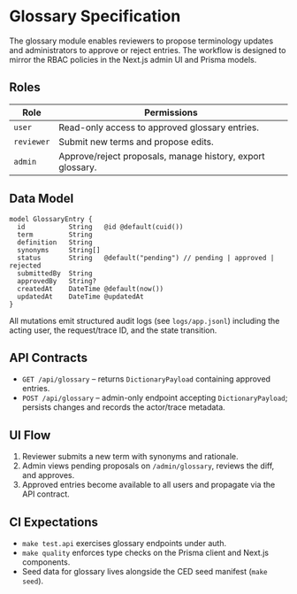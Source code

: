 # Glossary Specification

The glossary module enables reviewers to propose terminology updates and administrators
to approve or reject entries. The workflow is designed to mirror the RBAC policies in the
Next.js admin UI and Prisma models.

## Roles

| Role      | Permissions |
|-----------|-------------|
| `user`    | Read-only access to approved glossary entries. |
| `reviewer`| Submit new terms and propose edits. |
| `admin`   | Approve/reject proposals, manage history, export glossary. |

## Data Model

```prisma
model GlossaryEntry {
  id           String   @id @default(cuid())
  term         String
  definition   String
  synonyms     String[]
  status       String   @default("pending") // pending | approved | rejected
  submittedBy  String
  approvedBy   String?
  createdAt    DateTime @default(now())
  updatedAt    DateTime @updatedAt
}
```

All mutations emit structured audit logs (see `logs/app.jsonl`) including the acting user,
the request/trace ID, and the state transition.

## API Contracts

* `GET /api/glossary` – returns `DictionaryPayload` containing approved entries.
* `POST /api/glossary` – admin-only endpoint accepting `DictionaryPayload`; persists
  changes and records the actor/trace metadata.

## UI Flow

1. Reviewer submits a new term with synonyms and rationale.
2. Admin views pending proposals on `/admin/glossary`, reviews the diff, and approves.
3. Approved entries become available to all users and propagate via the API contract.

## CI Expectations

* `make test.api` exercises glossary endpoints under auth.
* `make quality` enforces type checks on the Prisma client and Next.js components.
* Seed data for glossary lives alongside the CED seed manifest (`make seed`).
